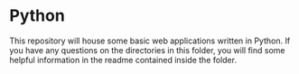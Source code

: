 # Python
This repository will house some basic web applications written in Python. If you have any questions on the directories in this folder, you will find some helpful information in the readme contained inside the folder.